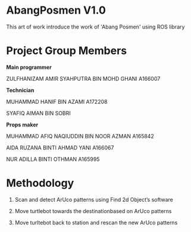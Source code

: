 # AbangPosmen V1.0
This art of work introduce the work of 'Abang Posmen' using ROS library

# Project Group Members

**Main programmer**

ZULFHANIZAM AMIR SYAHPUTRA BIN MOHD GHANI A166007

**Technician**

MUHAMMAD HANIF BIN AZAMI A172208

SYAFIQ AIMAN BIN SOBRI

**Props maker**

MUHAMMAD AFIQ NAQIUDDIN BIN NOOR AZMAN A165842

AIDA RUZANA BINTI AHMAD YANI A166067

NUR ADILLA BINTI OTHMAN A165995


# Methodology

1. Scan and detect ArUco patterns using Find 2d Object’s software

2. Move turtlebot towards the destinationbased on ArUco patterns

3. Move turltebot back to station and rescan the new ArUco patterns
